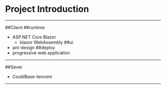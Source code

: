 # Project Introduction

---
##Client
##runtime
- ASP.NET Core Blazor
  - blazor WebAssembly
##ui
- ant-design
##deploy
- progressive web application

---
##Sever
- CouldBase-tencent

---
